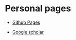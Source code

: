 # Personal pages

* [Github Pages](http://iacercalixto.github.io)

* [Google scholar](https://scholar.google.ca/citations?user=W0prRUMAAAAJ&hl=en)

